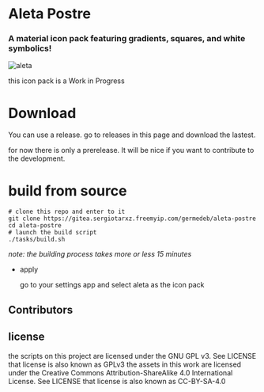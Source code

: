 # Aleta Postre 

### A material icon pack featuring gradients, squares, and white symbolics!

![aleta](https://gitea.sergiotarxz.freemyip.com/germedeb/aleta-postre/raw/branch/master/other/images/presentacion.png)

this icon pack is a Work in Progress

# Download

You can use a release. go to releases in this page and download the lastest.

for now there is only a prerelease. It will be nice if you want to contribute to the development.

# build from source

```
# clone this repo and enter to it
git clone https://gitea.sergiotarxz.freemyip.com/germedeb/aleta-postre
cd aleta-postre
# launch the build script
./tasks/build.sh
```
*note: the building process takes more or less 15 minutes*

* apply

	go to your settings app and select aleta as the icon pack

## Contributors

	

## license

the scripts on this project are licensed under the GNU GPL v3. See LICENSE
	that license is also known as GPLv3
the assets in this work are licensed under the Creative Commons Attribution-ShareAlike 4.0 International License. See LICENSE
	that license is also known as CC-BY-SA-4.0
